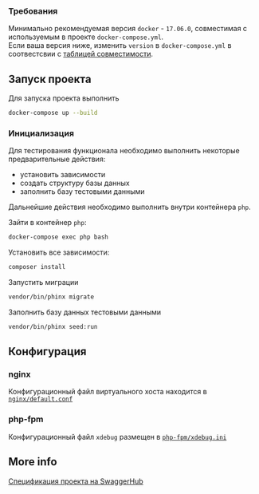 ### Требования

Минимально рекомендуемая версия `docker` - `17.06.0`, совместимая с используемым в проекте `docker-compose.yml`.   
Если ваша версия ниже, изменить `version` в `docker-compose.yml` в соотвестсвии
с [таблицей совместимости](https://docs.docker.com/compose/compose-file/compose-versioning/#compatibility-matrix "Docker documentation").

## Запуск проекта

Для запуска проекта выполнить

```bash
docker-compose up --build
```

### Инициализация

Для тестирования функционала необходимо выполнить некоторые предварительные действия:

- установить зависимости
- создать структуру базы данных
- заполнить базу тестовыми данными

Дальнейшие действия необходимо выполнить внутри контейнера `php`.

Зайти в контейнер `php`:

```bash
docker-compose exec php bash
```

Установить все зависимости:

```bash
composer install
```

Запустить миграции

```bash
vendor/bin/phinx migrate
```

Заполнить базу данных тестовыми данными

```bash
vendor/bin/phinx seed:run
```

## Конфигурация

### nginx

Конфигурационный файл виртуального хоста находится в [`nginx/default.conf`](nginx/default.conf)

### php-fpm

Конфигурационный файл `xdebug` размещен в [`php-fpm/xdebug.ini`](php-fpm/xdebug.ini)

## More info

[Спецификация проекта на SwaggerHub](https://app.swaggerhub.com/apis/ulngollm/demo)
